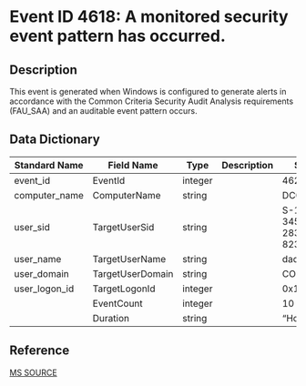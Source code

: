 # Event ID 4618: A monitored security event pattern has occurred.

## Description

This event is generated when Windows is configured to generate alerts in accordance with the Common Criteria Security Audit Analysis requirements (FAU_SAA) and an auditable event pattern occurs.

## Data Dictionary

|Standard Name|Field Name|Type|Description|Sample Value|
|---|---|---|---|---|
|event_id|EventId|integer||4624|
|computer_name|ComputerName|string||DC01.contoso.local|
|user_sid|TargetUserSid|string||S-1-5-21-3457937927-2839227994-823803824-1104|
|user_name|TargetUserName|string||dadmin|
|user_domain|TargetUserDomain|string||CONTOSO|
|user_logon_id|TargetLogonId|integer||0x1|
||EventCount|integer||10|
||Duration|string||“Hour"|

## Reference

[MS SOURCE](https://github.com/MicrosoftDocs/windows-itpro-docs/blob/public/windows/security/threat-protection/auditing/event-4618.md)